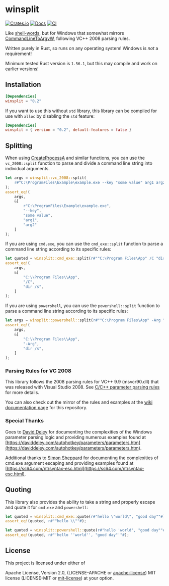 # winsplit

[![Crates.io][crates_img]][crates_lnk]
[![Docs][docs_img]][docs_lnk]
[![CI][ci_img]][ci_lnk]

[ci_img]: https://github.com/chipsenkbeil/winsplit-rs/actions/workflows/ci.yml/badge.svg
[ci_lnk]: https://github.com/chipsenkbeil/winsplit-rs/actions/workflows/ci.yml

[crates_img]: https://img.shields.io/crates/v/winsplit.svg
[crates_lnk]: https://crates.io/crates/winsplit

[docs_img]: https://docs.rs/winsplit/badge.svg
[docs_lnk]: https://docs.rs/winsplit

Like [shell-words](https://crates.io/crates/shell-words), but for Windows that
somewhat mirrors
[CommandLineToArgvW](https://docs.microsoft.com/en-us/windows/win32/api/shellapi/nf-shellapi-commandlinetoargvw),
following VC++ 2008 parsing rules.

Written purely in Rust, so runs on any operating system! Windows is _not_ a
requirement!

Minimum tested Rust version is `1.56.1`, but this may compile and work on
earlier versions!

## Installation

```toml
[Dependencies]
winsplit = "0.2"
```

If you want to use this without `std` library, this library can be compiled for
use with `alloc` by disabling the `std` feature:

```toml
[Dependencies]
winsplit = { version = "0.2", default-features = false }
```

## Splitting

When using [CreateProcessA][CreateProcessA] and similar functions, you can use
the `vc_2008::split` function to parse and divide a command line string into
individual arguments.

```rust
let args = winsplit::vc_2008::split(
    r#"C:\ProgramFiles\Example\example.exe --key "some value" arg1 arg2"#
);
assert_eq!(
    args, 
    &[
        r"C:\ProgramFiles\Example\example.exe",
        "--key",
        "some value",
        "arg1",
        "arg2"
    ]
);
```

If you are using `cmd.exe`, you can use the `cmd_exe::split` function to parse
a command line string according to its specific rules:

```rust
let quoted = winsplit::cmd_exe::split(r#""C:\Program Files\App" /C "dir /s""#);
assert_eq!(
    args, 
    &[
        "C:\\Program Files\\App", 
        "/C", 
        "dir /s",
    ]
);
```

If you are using `powershell`, you can use the `powershell::split` function to
parse a command line string according to its specific rules:

```rust
let args = winsplit::powershell::split(r#""C:\Program Files\App" -Arg "dir /s""#);
assert_eq!(
    args, 
    &[
        "C:\\Program Files\\App", 
        "-Arg", 
        "dir /s",
    ]
);
```

[CreateProcessA]: https://learn.microsoft.com/en-us/windows/win32/api/processthreadsapi/nf-processthreadsapi-createprocessa?redirectedfrom=MSDN

### Parsing Rules for VC 2008

This library follows the 2008 parsing rules for VC++ 9.9 (msvcr90.dll) that was
released with Visual Studio 2008. See [C/C++ parameter parsing
rules](https://daviddeley.com/autohotkey/parameters/parameters.htm#WIN) for
more details.

You can also check out the mirror of the rules and examples at the [wiki
documentation
page](https://github.com/chipsenkbeil/winsplit-rs/wiki/Argument-Parsing-Process-w--Examples)
for this repository.

### Special Thanks

Goes to [David Deley](https://daviddeley.com/index.php) for documenting the
complexities of the Windows parameter parsing logic and providing numerous
examples found at
[https://daviddeley.com/autohotkey/parameters/parameters.htm](https://daviddeley.com/autohotkey/parameters/parameters.htm).

Additional thanks to [Simon Sheppard](https://ss64.com/) for documenting the
complexities of cmd.exe argument escaping and providing examples found at
[https://ss64.com/nt/syntax-esc.html](https://ss64.com/nt/syntax-esc.html).

## Quoting

This library also provides the ability to take a string and properly escape and
quote it for `cmd.exe` and `powershell`:

```rust
let quoted = winsplit::cmd_exe::quote(r#"hello \"world\", "good day""#);
assert_eq!(quoted, r#""hello \\""#);
```

```rust
let quoted = winsplit::powershell::quote(r#"hello 'world', "good day""#);
assert_eq!(quoted, r#"'hello ''world'', "good day"'"#);
```

## License

This project is licensed under either of

Apache License, Version 2.0, (LICENSE-APACHE or
[apache-license][apache-license]) MIT license (LICENSE-MIT or
[mit-license][mit-license]) at your option.

[apache-license]: http://www.apache.org/licenses/LICENSE-2.0
[mit-license]: http://opensource.org/licenses/MIT
